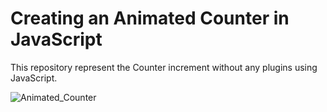 # Creating an Animated Counter in JavaScript
This repository represent the Counter increment without any plugins using JavaScript.


![Animated_Counter](https://user-images.githubusercontent.com/69725593/131438271-2b448486-cdc1-46bc-9d35-7b3a4d4a4328.png)
